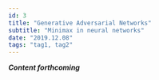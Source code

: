 ```yaml
---
id: 3
title: "Generative Adversarial Networks"
subtitle: "Minimax in neural networks"
date: "2019.12.08"
tags: "tag1, tag2"
---
```


_**Content forthcoming**_
